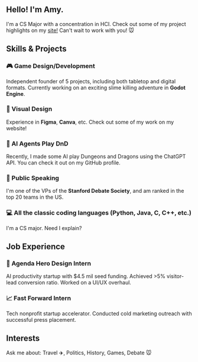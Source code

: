 ## Hello! I'm Amy.
I'm a CS Major with a concentration in HCI. Check out some of my project highlights on my [site!](https://www.amychang.info/) Can't wait to work with you! :mouse:

## Skills & Projects

### :video_game: Game Design/Development

Independent founder of 5 projects, including both tabletop and digital formats. Currently working on an exciting slime killing adventure in **Godot Engine**.

### :rainbow: Visual Design

Experience in **Figma**, **Canva**, etc. Check out some of my work on my website!

### :european_castle: AI Agents Play DnD
Recently, I made some AI play Dungeons and Dragons using the ChatGPT API. You can check it out on my GitHub profile.

### :speak_no_evil: Public Speaking

I'm one of the VPs of the **Stanford Debate Society**, and am ranked in the top 20 teams in the US.

### :computer: All the classic coding languages (Python, Java, C, C++, etc.)
I'm a CS major. Need I explain?

## Job Experience

### :calendar: Agenda Hero Design Intern
AI productivity startup with $4.5 mil seed funding. Achieved >5% visitor-lead conversion ratio. Worked on a UI/UX overhaul.

### :chart_with_upwards_trend: Fast Forward Intern
Tech nonprofit startup accelerator. Conducted cold marketing outreach with successful press placement.

## Interests
Ask me about: Travel :airplane:, Politics, History, Games, Debate :mouse:
